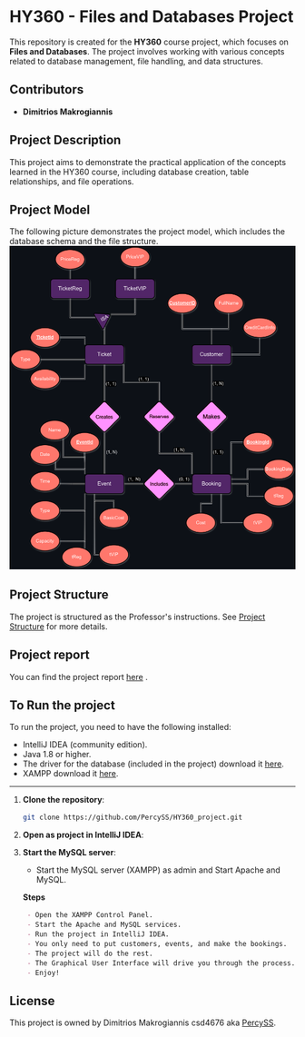 # HY360 - Files and Databases Project

This repository is created for the **HY360** course project, which focuses on **Files and Databases**. The project involves working with various concepts related to database management, file handling, and data structures.

## Contributors
- **Dimitrios Makrogiannis**

## Project Description
This project aims to demonstrate the practical application of the concepts learned in the HY360 course, including database creation, table relationships, and file operations.

## Project Model
The following picture demonstrates the project model, which includes the database schema and the file structure.
![Image Alt Text](docs/dataBase_final_final.png)

## Project Structure
The project is structured as the Professor's instructions. See [Project Structure](docs/ΗΥ360_project_2024.pdf) for more details.

## Project report
You can find the project report [here](docs/project_report_team1.pdf) .


## To Run the project
To run the project, you need to have the following installed:
- IntelliJ IDEA (community edition). 
- Java 1.8 or higher.
- The driver for the database (included in the project) download it [here](https://dev.mysql.com/downloads/connector/j/?os=26).
- XAMPP download it [here](https://www.apachefriends.org/download.html).
- --- 

1. **Clone the repository**:
    ```bash
    git clone https://github.com/PercySS/HY360_project.git
    ```
2. **Open as project in IntelliJ IDEA**:

3. **Start the MySQL server**:
    - Start the MySQL server (XAMPP) as admin and Start Apache and MySQL.
   

   **Steps**
   ```markdown
    - Open the XAMPP Control Panel.
    - Start the Apache and MySQL services.
    - Run the project in IntelliJ IDEA.
    - You only need to put customers, events, and make the bookings.
    - The project will do the rest.
    - The Graphical User Interface will drive you through the process.
    - Enjoy!
   ```

## License
This project is owned by Dimitrios Makrogiannis csd4676 aka [PercySS](https://github.com/PercySS).
